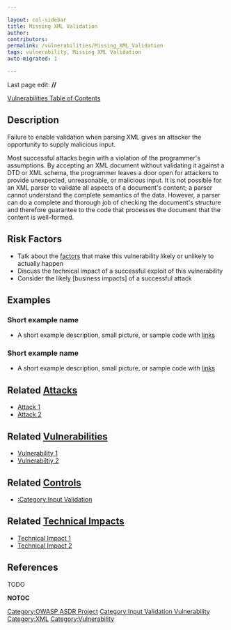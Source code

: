 ```yaml
---

layout: col-sidebar
title: Missing XML Validation
author: 
contributors: 
permalink: /vulnerabilities/Missing_XML_Validation
tags: vulnerability, Missing XML Validation
auto-migrated: 1

---
```


Last page edit: **//**

[Vulnerabilities Table of Contents](ASDR_TOC_Vulnerabilities "wikilink")

## Description

Failure to enable validation when parsing XML gives an attacker the
opportunity to supply malicious input.

Most successful attacks begin with a violation of the programmer's
assumptions. By accepting an XML document without validating it against
a DTD or XML schema, the programmer leaves a door open for attackers to
provide unexpected, unreasonable, or malicious input. It is not possible
for an XML parser to validate all aspects of a document's content; a
parser cannot understand the complete semantics of the data. However, a
parser can do a complete and thorough job of checking the document's
structure and therefore guarantee to the code that processes the
document that the content is well-formed.

## Risk Factors

  - Talk about the [factors](https://owasp.org/www-community/OWASP_Risk_Rating_Methodology)
    that make this vulnerability likely or unlikely to actually happen
  - Discuss the technical impact of a successful exploit of this
    vulnerability
  - Consider the likely \[business impacts\] of a successful attack

## Examples

### Short example name

  -
    A short example description, small picture, or sample code with
    [links](http://www.site.com)

### Short example name

  -
    A short example description, small picture, or sample code with
    [links](http://www.site.com)

## Related [Attacks](https://owasp.org/www-community/attacks/)

  - [Attack 1](Attack_1 "wikilink")
  - [Attack 2](Attack_2 "wikilink")

## Related [Vulnerabilities](https://owasp.org/www-community/vulnerabilities/)

  - [Vulnerability 1](Vulnerability_1 "wikilink")
  - [Vulnerabiltiy 2](Vulnerabiltiy_2 "wikilink")

## Related [Controls](https://owasp.org/www-community/controls/)

  - [:Category:Input Validation](:Category:Input_Validation "wikilink")

## Related [Technical Impacts](Technical_Impacts "wikilink")

  - [Technical Impact 1](Technical_Impact_1 "wikilink")
  - [Technical Impact 2](Technical_Impact_2 "wikilink")

## References

TODO

__NOTOC__

[Category:OWASP ASDR Project](Category:OWASP_ASDR_Project "wikilink")
[Category:Input Validation
Vulnerability](Category:Input_Validation_Vulnerability "wikilink")
[Category:XML](Category:XML "wikilink")
[Category:Vulnerability](Category:Vulnerability "wikilink")